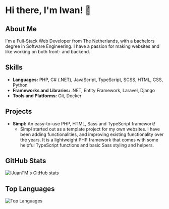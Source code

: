 # Hi there, I'm Iwan! 👋

## About Me

I'm a Full-Stack Web Developer from The Netherlands, with a bachelors degree in Software Engineering. I have a passion for making websites and like working on both front- and backend.

## Skills

- **Languages:** PHP, C# (.NET), JavaScript, TypeScript, SCSS, HTML, CSS, Python
- **Frameworks and Libraries:** .NET, Entity Framework, Laravel, Django
- **Tools and Platforms:** Git, Docker

## Projects

- **Simpl:** An easy-to-use PHP, HTML, Sass and TypeScript framework!
  * Simpl started out as a template project for my own websites. I have been adding functionalities, and improving existing functionality over the years. It is a lightweight PHP framework that comes with some helpful TypeScript functions and basic Sass styling and helpers.

## GitHub Stats

![IJuanTM's GitHub stats](https://github-readme-stats.vercel.app/api?username=IJuanTM&show_icons=true&count_private=true&include_all_commits=true&show=reviews,prs_merged,prs_merged_percentage&hide_title=true&theme=radical)

## Top Languages

![Top Languages](https://github-readme-stats.vercel.app/api/top-langs/?username=IJuanTM&layout=compact&langs_count=5&hide=hack,tsql&hide_title=true&theme=radical)
